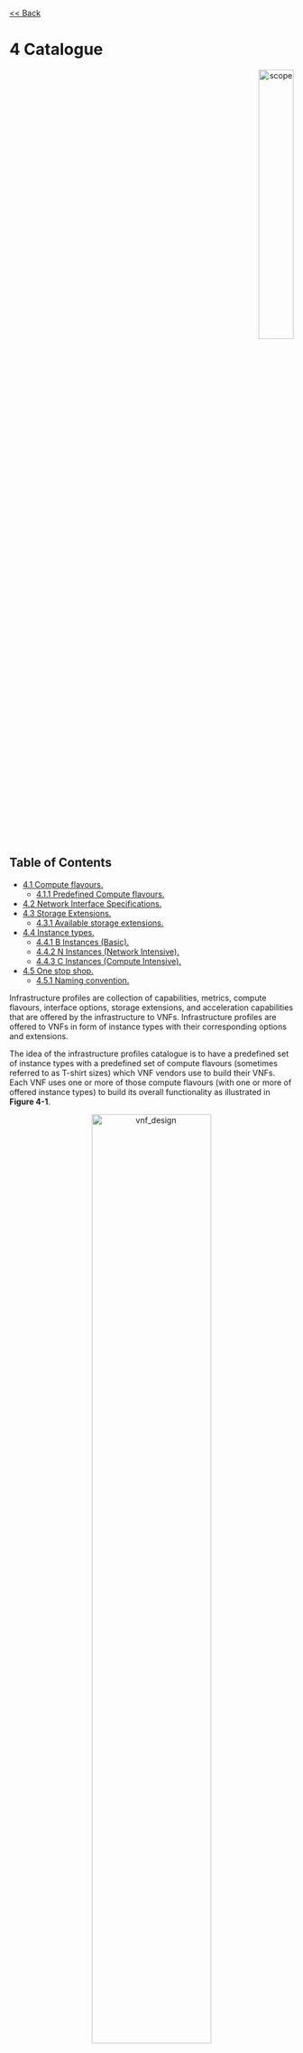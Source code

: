 [<< Back](../../ref_model)
# 4	Catalogue
<p align="right"><img src="../figures/bogo_sdc.png" alt="scope" title="Scope" width="35%"/></p>

## Table of Contents
* [4.1 Compute flavours.](#4.1)
  * [4.1.1 Predefined Compute flavours.](#4.1.1)
* [4.2 Network Interface Specifications.](#4.2)
* [4.3 Storage Extensions.](#4.3)
  * [4.3.1 Available storage extensions.](#4.3.1)
* [4.4 Instance types.](#4.4)
  * [4.4.1 B Instances (Basic).](#4.4.1)
  * [4.4.2 N Instances (Network Intensive).](#4.4.2)
  * [4.4.3 C Instances (Compute Intensive).](#4.4.3)
* [4.5 One stop shop.](#4.5)
  * [4.5.1 Naming convention.](#4.5.1)

Infrastructure profiles are collection of capabilities, metrics, compute flavours, interface options, storage extensions, and acceleration capabilities that are offered by the infrastructure to VNFs. Infrastructure profiles are offered to VNFs in form of instance types with their corresponding options and extensions.

The idea of the infrastructure profiles catalogue is to have a predefined set of instance types with a predefined set of compute flavours (sometimes referred to as T-shirt sizes) which VNF vendors use to build their VNFs. Each VNF uses one or more of those compute flavours (with one or more of offered instance types) to build its overall functionality as illustrated in **Figure 4-1**.

<p align="center"><img src="../figures/ch04_vnf_design.PNG" alt="vnf_design" title="VNF Design" width="65%"/></p>
<p align="center"><b>Figure 4-1:</b> VNFs built against standard instance types and compute flavours.</p>

<a name="4.1"></a>
## 4.1 Compute flavours

Flavours represent the compute, memory, storage capacity, and management network resource templates that are used to create the VMs on the compute hosts. Each VM instance is given a flavour (resource template), which determines the instance’s core, memory and storage characteristics. 

Flavours can also specify secondary ephemeral storage, swap disk, etc. A compute flavour geometry consists of the following elements:

Element |Description 
--------|----------
Name	|A descriptive name
Virtual compute resources (aka vCPUs) |Number of virtual compute resources (vCPUs) presented to the instance.
Memory MB	|Instance memory in megabytes. 
Ephemeral/Local Disk |Specifies the size of an ephemeral data disk that exists only for the life of the instance. Default value is 0.<br />The ephemeral disk may be partitioned into boot (base image) and swap space disks. 
Is Public	|Boolean value, whether flavor is available to all users or private to the project it was created in. Defaults to True.

<p align="center"><b>Table 4-1:</b> Flavour Geometry Specification.</p>

<a name="4.1.1"></a>
###  4.1.1	Predefined Compute flavours
The intent of the following flavours list is to be comprehensive and yet effective to cover both IT and NFV workloads. The compute flavours are specified relative to the standardised “large” flavour. The standard “large” flavour configuration consists of 4 vCPUs, 8 GB of RAM and 80 GB of local disk, and the resulting instance will have a management interface of 1 Gbps. The “medium” flavour is half the size of a large and small is half the size of medium. The tiny flavour is a special sized flavour.

>_*Note:*_ Customised (Parameterized) flavours can be used in concession by operators and , if needed, are  created using TOSCA, HEAT templates and/or VIM APIs.

.conf |vCPU ("c") |RAM ("r") |Local Disk ("d") | Managmenet Interface
-----|------------|----------|-----|-----
.tiny	|1	|512 MB	|1 GB	|1 Gbps
.small	|1	|2 GB	|20 GB 	|1 Gbps
.medium	|2	|4 GB	|40 GB	|1 Gbps
.large	|4	|8 GB	|80 GB	|1 Gbps
.2xlarge*	|8	|16 GB	|160 GB	|1 Gbps
.4xlarge*	|16	|32 GB	|320 GB	|1 Gbps

<p align="center"><b>Table 4-2:</b> Predefined Compute flavours.</p>

> _*These compute flavours are intended to be used for transitional purposes and VNF vendors are expected to consume smaller flavours and adopt micro server’s designs for their VNFs_

<a name="4.2"></a>
## 4.2 Network Interface Specifications

The network interface specifications extend the flavour customization to specify the network interface “n” followed by the interface bandwidth (in Gbps) and an alphabetic character defining the number of interfaces with that bandwidth; multiple network interface bandwidths, where network interfaces of different bandwidths exist, can be specified by repeating the “n” option.
```
<network interface bandwidth option> :: <”n”><number (bandwidth in Gbps)>< # of interfaces of that bandwidth>
<number of interfaces> :: <”” | “D” | “T” | “Q” | “P” | “H”> 
where “” represents 1x, “D” 2x, “T” 3x, “Q” 4x, “p” 5x and “H” 6x interfaces of the given bandwidth.
```

Virtual network interface option	|Description (Bandwidth in Gbps)
---|---
n10, n10D, n10T, n10Q, n10P, n10H	|1x 10, 2x 10, 3x 10, 4x 10, 5x 10, 6x 10 Gbps
n25, n25D, n25T, n25Q, n25P, n25H	|1x 25, 2x 25, 3x 25, 4x 25, 5x 25, 6x 25 Gbps
n50, n50D, n50T, n50Q, n50P, n50H	|1x 50, 2x 50, 36x 50, 4x 50, 5x 50, 6x 50 Gbps

<p align="center"><b>Table 4-3:</b> Virtual Network Interface Specification Examples.</p>

<a name="4.3"></a>
##  4.3 Storage Extensions
Multiplee non-ephemeral storage volumes can be attached to virtual computes (*replace with decided term*) for persistent data storage. Each of those volumes can be configured with the required performance catagories (*storage performance prfiles*).
***Add comment about CEPH distributed storage. (Potentially create new profile for it).***

.conf	|Read IO/s	|Write IO/s	Read |Throughput (MB/s)	|Write Throughput (MB/s)
---|---|---|---|---
.bronze	|Up to 3K	|Up to 15K	|Up to 180	|Up to 120
.silver	|Up to 60K	|Up to 30K	|Up to 1200	|Up to 400
.gold	|Up to 680K	|Up to 360K	|Up to 2650	|Up to 1400

<p align="center"><b>Table 4-4:</b> Storage Performance Profiles.</p>

<a name="4.3.1"></a>
### 4.3.1 Available storage extensions
These are non-ephemeral storage extensions that can be provided to VNFs for persistent data storage. More than one storage extension can be provided to a single VNF-C. Add comment about CEPH distributed storage. (Potentially create new profile for it).

| .conf | capacity | Read IOPS | Write IOPS | Read Throughput (MB/s) | Write Throughput (MB/s) |
|----------|----------|------------|------------|------------------------|-------------------------|
| .bronze1 | 100GB | Up to 3K | Up to 15K | Up to 180 | Up to 120 |
| .bronze2 | 200GB | Up to 3K | Up to 15K | Up to 180 | Up to 120 |
| .bronze3 | 300GB | Up to 3K | Up to 15K | Up to 180 | Up to 120 |
| .silver1 | 100GB | Up to 60K | Up to 30K | Up to 1200 | Up to 400 |
| .silver2 | 200GB | Up to 60K | Up to 30K | Up to 1200 | Up to 400 |
| .silver3 | 300GB | Up to 60K | Up to 30K | Up to 1200 | Up to 400 |
| .gold1 | 100GB | Up to 680K | Up to 360K | Up to 2650 | Up to 1400 |
| .gold2 | 200GB | Up to 680K | Up to 360K | Up to 2650 | Up to 1400 |
| .gold3 | 300GB | Up to 680K | Up to 360K | Up to 2650 | Up to 1400 |

<p align="center"><b>Table 4-5:</b> Storage extensions for compute flavours.</p>

<a name="4.4"></a>
## 4.4 Instance types

<a name="4.4.1"></a>
## 4.4.1	B Instances (Basic)
This is the basic type of infrastructure profiles and is intended to be used for both IT workloads as well as NFV workloads. It has limited IO capabilities (up to 10Gbps Network interface) with a wide range of compute flavours. This instance type is intended to be available in any data centre within any Operator’s network.

B instance comes with various Interfaces options, Table **Table 4-6** below shows the various Interfaces options available for B instance type (Up to 6 interfaces are possible). 


| Virtual interface option* | Type | Description |
|---------------------------|------------|---------------------------------|
| 1 | virtio-net | 1x 1Gbps network interface |
| 1D | virtio-net | 2x 1Gbps network interface |
| 1T* | virtio-net | 3x 1Gbps network interface |
| 1Q, 1P, 1H* | virtio-net | 4x 1Gbps, 5x 1Gbps, 6x 1Gbps |
| 10 | virtio-net | 1x 10Gbps network |
| 10D | virtio-net | 2x 10Gbps network |
| 10T* | virtio-net | 3x 10Gbps network |
| 10Q, 10P, 10H* | virtio-net | 4x 10Gbps, 5x 10Gbps, 6x 10Gbps |

<p align="center"><b>Table 4-6:</b> Virtual NIC interfaces options for B instance type.</p>

> _*These options are intended to be used for transitional purposes. VNFs are expected to use minimum number of interfaces and adopt micro-servers design principles._

<a name="4.4.2"></a>
#### 4.4.2	N Instances (Network Intensive)
This instance type is intended to be used for those applications that has high network throughput requirements (up to 50Gbps). This instance type is more intended for VNFs and is expected to be available in regional (distributed) data centres and more towards the access networks.

N instance comes with various interfaces options, the Table below shows the various Interfaces options available for N instance types (Up to 6 interfaces are possible).

| Virtual interface option* | Type | Description |
|---------------------------|------------|---------------------------------|
| 10 | virtio-net | 1x 10Gbps network |
| 10D | virtio-net | 2x 10Gbps network |
| 10T* | virtio-net | 3x 10Gbps network |
| 10Q, 10P, 10H* | virtio-net | 4x 10Gbps, 5x 10Gbps, 6x 10Gbps |
| 25 | virtio-net | 1x 25Gbps network |
| 25D | virtio-net | 2x 25Gbps network |
| 25T* | virtio-net | 3x 25Gbps network |
| 25Q, 25P, 25H* | virtio-net | 4x 25Gbps, 5x 25Gbps, 6x 25Gbps |
| 40 | virtio-net | 1x 40Gbps network |
| 40D | virtio-net | 2x 40Gbps network |
| 40T* | virtio-net | 3x 40Gbps network |
| 40Q, 40P, 40H* | virtio-net | 4x 40Gbps, 5x 40Gbps, 6x 40Gbps |
| 50 | virtio-net | 1x 50Gbps network |
| 50D | virtio-net | 2x 50Gbps network |
| 50T* | virtio-net | 3x 50Gbps network |
| 50Q, 50P, 50H* | virtio-net | 4x 50Gbps, 5x 50Gbps, 6x 50Gbps |
| 100 | virtio-net | 1x 100Gbps network |
| 100D | virtio-net | 2x 100Gbps network |
| 100T* | virtio-net | 3x 100Gbps network |
| 100Q, 100P, 100H* | virtio-net | 4x 100Gbps, 5x 100Gbps, 6x 100Gbps |

<p align="center"><b>Table 4-7:</b> Virtual NIC interfaces options for N instance type.</p>

> _*These options are intended to be used for transitional purposes. VNFs are expected to use minimum number of interfaces and adopt micro-servers design principles._

#### 4.4.2.1	Network Acceleration Extensions
N instance types can come with Network Acceleration extensions to assist VNFs offloading some of their network intensive operations to hardware. The list below is preliminary and is expected to grow as more network acceleration resources are developed and standardized. Those interfaces are aligned with ETSI NFV IFA 002 [4].

| .conf | Interface type | Description |
|------------|----------------|-----------------------------------------|
| .il-ipsec | virtio-ipsec* | In-line IPSec acceleration |
| .la-crypto | virtio-crypto | Look-Aside encryption/decryption engine |

<p align="center"><b>Table 4-8:</b> Acceleration extensions for N instance type.</p>

> _*Need to work with relevant open source communities to create missing interfaces._

<a name="4.4.3"></a>
### 4.4.3	C Instances (Compute Intensive)
This instance type is intended to be used for those applications that has high compute requirements and can take advantage of acceleration technologies such as GPU, FPGA, etc. This instance type is intended to be available in local data centers and more towards the Edge of the network.
H instance comes with various Interfaces options, the table below shows the various interfaces options available for C instance type (Up to 6 interfaces are possible). 

| Virtual interface option* | Type | Description |
|---------------------------|------------|---------------------------------|
| 10 | virtio-net | 1x 10Gbps network |
| 10D | virtio-net | 2x 10Gbps network |
| 10T* | virtio-net | 3x 10Gbps network |
| 10Q, 10P, 10H* | virtio-net | 4x 10Gbps, 5x 10Gbps, 6x 10Gbps |
| 25 | virtio-net | 1x 25Gbps network |
| 25D | virtio-net | 2x 25Gbps network |
| 25T* | virtio-net | 3x 25Gbps network |
| 25Q, 25P, 25H* | virtio-net | 4x 25Gbps, 5x 25Gbps, 6x 25Gbps |
| 40 | virtio-net | 1x 40Gbps network |
| 40D | virtio-net | 2x 40Gbps network |
| 40T* | virtio-net | 3x 40Gbps network |
| 40Q, 40P, 40H* | virtio-net | 4x 40Gbps, 5x 40Gbps, 6x 40Gbps |
| 50 | virtio-net | 1x 50Gbps network |
| 50D | virtio-net | 2x 50Gbps network |
| 50T* | virtio-net | 3x 50Gbps network |
| 50Q, 50P, 50H* | virtio-net | 4x 50Gbps, 5x 50Gbps, 6x 50Gbps |

<p align="center"><b>Table 4-9:</b> Virtual NIC interfaces options for C instance type.</p>

> _*These options are intended to be used for transitional purposes. VNFs are expected to use minimum number of interfaces and adopt micro-servers design principles._

### 4.4.3.1	Compute acceleration extensions
C instance types can come with compute acceleration extensions to assist VNF/applications offloading some of their compute intensive operations to hardware. The list below is preliminary and is expected to grow as more compute acceleration resources are developed and standardized.

| .conf | Interface type | Description |
|------------|----------------|-----------------------------------------|
| .la-trans | virtio-trans* | Look-Aside Transcoding acceleration |
| .la-programmable | virtio-programmable | Look-Aside programmable acceleration |

<p align="center"><b>Table 4-10:</b> Acceleration extensions for C instance type.</p>

> _*Need to work with relevant open source communities to create missing interfaces._

<a name="4.5"></a>
## 4.5	One stop shop

<a name="4.5.1"></a>
### 4.5.1	Naming convention
An entry in the infrastructure profile catalogue can be referenced using the following naming convention.

`B/N/C <I opt> . <flavour> . <S ext> . <A ext>`

Whereas:
- **B/N/C**: specifies the instance type (Basic, Network Intensive, and Compute Intensive)
- **\<I opt>**: specifies the interface option of the instant.
- **\<flavour>**: specifies the compute flavour.
- **\<S ext>**: specifies an optional storage extension.
- **\<A ext>**: specifies an optional acceleration extension for either N or H instance types.

<p align="center"><img src="../figures/ch04_one_stop_shop.PNG" alt="one_stop_shop" title="One Stop Shop" width="100%"/></p>
<p align="center"><b>Figure 4-2:</b> Infrastructure profiles catalogue.</p>

